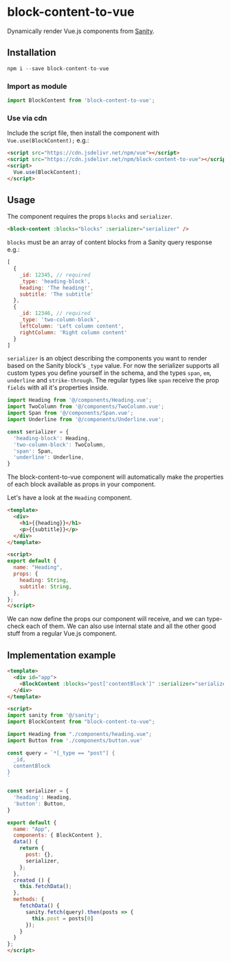 # block-content-to-vue

Dynamically render Vue.js components from [Sanity](https://www.sanity.io/).

## Installation

```js
npm i --save block-content-to-vue
```

### Import as module

```js
import BlockContent from 'block-content-to-vue';
```

### Use via cdn

Include the script file, then install the component with `Vue.use(BlockContent);` e.g.:

```html
<script src="https://cdn.jsdelivr.net/npm/vue"></script>
<script src="https://cdn.jsdelivr.net/npm/block-content-to-vue"></script>
<script>
  Vue.use(BlockContent);
</script>
```

## Usage

The component requires the props `blocks` and `serializer`.

```html
<block-content :blocks="blocks" :serializer="serializer" />
```

`blocks` must be an array of content blocks from a Sanity query response e.g.:

```js
[
  {
    _id: 12345, // required
    _type: 'heading-block',
    heading: 'The heading!',
    subtitle: 'The subtitle'
  },
  {
    _id: 12346, // required
    _type: 'two-column-block',
    leftColumn: 'Left column content',
    rightColumn: 'Right column content'
  }
]
```

`serializer` is an object describing the components you want to render based on the Sanity block's `_type` value.
For now the serializer supports all custom types you define yourself in the schema, and the types `span`, `em`, `underline` and `strike-through`.
The regular types like `span` receive the prop `fields` with all it's properties inside.

```js
import Heading from '@/components/Heading.vue';
import TwoColumn from '@/components/TwoColumn.vue';
import Span from '@/components/Span.vue';
import Underline from '@/components/Underline.vue';

const serializer = {
  'heading-block': Heading,
  'two-column-block': TwoColumn,
  'span': Span,
  'underline': Underline,
}
```


The block-content-to-vue component will automatically make the properties of each block available as props in your component.

Let's have a look at the `Heading` component.

```html
<template>
  <div>
    <h1>{{heading}}</h1>
    <p>{{subtitle}}</p>
  </div>
</template>

<script>
export default {
  name: "Heading",
  props: {
    heading: String,
    subtitle: String,
  },
};
</script>
```

We can now define the props our component will receive, and we can type-check each of them.
We can also use internal state and all the other good stuff from a regular Vue.js component.

## Implementation example

```html
<template>
  <div id="app">
    <BlockContent :blocks="post['contentBlock']" :serializer="serializer" />
  </div>
</template>

<script>
import sanity from '@/sanity';
import BlockContent from "block-content-to-vue";

import Heading from "./components/heading.vue";
import Button from './components/button.vue'

const query = `*[_type == "post"] {
  _id,
  contentBlock
}
`

const serializer = {
  'heading': Heading,
  'button': Button,
}

export default {
  name: "App",
  components: { BlockContent },
  data() {
    return {
      post: {},
      serializer,
    };
  },
  created () {
    this.fetchData();
  },
  methods: {
    fetchData() {
      sanity.fetch(query).then(posts => {
        this.post = posts[0]
      });
    }
  }
};
</script>
```
